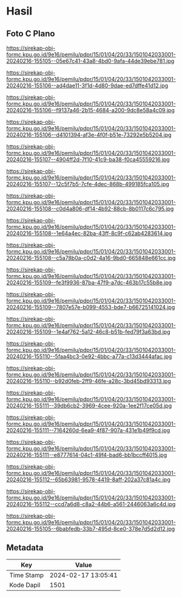 # Hasil

## Foto C Plano

https://sirekap-obj-formc.kpu.go.id/9e16/pemilu/pdpr/15/01/04/20/33/1501042033001-20240216-155105--05e67c41-43a8-4bd0-9afa-44de39ebe781.jpg

https://sirekap-obj-formc.kpu.go.id/9e16/pemilu/pdpr/15/01/04/20/33/1501042033001-20240216-155106--ad4dae11-3f1d-4d80-9dae-ed7dffe41d12.jpg

https://sirekap-obj-formc.kpu.go.id/9e16/pemilu/pdpr/15/01/04/20/33/1501042033001-20240216-155106--f9137a46-2b15-4684-a200-9dc8e58a4c09.jpg

https://sirekap-obj-formc.kpu.go.id/9e16/pemilu/pdpr/15/01/04/20/33/1501042033001-20240216-155106--d4101394-af3e-4f0f-b51e-73292e5b5204.jpg

https://sirekap-obj-formc.kpu.go.id/9e16/pemilu/pdpr/15/01/04/20/33/1501042033001-20240216-155107--4904ff2d-7f10-41c9-ba38-f0ca45559216.jpg

https://sirekap-obj-formc.kpu.go.id/9e16/pemilu/pdpr/15/01/04/20/33/1501042033001-20240216-155107--12c5f7b5-7cfe-4dec-868b-499185fca105.jpg

https://sirekap-obj-formc.kpu.go.id/9e16/pemilu/pdpr/15/01/04/20/33/1501042033001-20240216-155108--c0d4a806-df14-4b92-88cb-8b0117c6c795.jpg

https://sirekap-obj-formc.kpu.go.id/9e16/pemilu/pdpr/15/01/04/20/33/1501042033001-20240216-155108--1e64a4ec-82ba-43ff-8c9f-c62ab4283614.jpg

https://sirekap-obj-formc.kpu.go.id/9e16/pemilu/pdpr/15/01/04/20/33/1501042033001-20240216-155108--c5a78b0a-c0d2-4a16-9bd0-665848e661cc.jpg

https://sirekap-obj-formc.kpu.go.id/9e16/pemilu/pdpr/15/01/04/20/33/1501042033001-20240216-155109--fe3f9936-87ba-47f9-a7dc-463b17c55b8e.jpg

https://sirekap-obj-formc.kpu.go.id/9e16/pemilu/pdpr/15/01/04/20/33/1501042033001-20240216-155109--7807e57e-b099-4553-bde7-b66725141024.jpg

https://sirekap-obj-formc.kpu.go.id/9e16/pemilu/pdpr/15/01/04/20/33/1501042033001-20240216-155109--1e4af762-5a12-46c8-b51b-fed79f3a63bd.jpg

https://sirekap-obj-formc.kpu.go.id/9e16/pemilu/pdpr/15/01/04/20/33/1501042033001-20240216-155110--5faa4bc3-0e92-4bbc-a77a-c13d3444afac.jpg

https://sirekap-obj-formc.kpu.go.id/9e16/pemilu/pdpr/15/01/04/20/33/1501042033001-20240216-155110--b92d0feb-2ff9-46fe-a28c-3bd45bd93313.jpg

https://sirekap-obj-formc.kpu.go.id/9e16/pemilu/pdpr/15/01/04/20/33/1501042033001-20240216-155111--39db6cb2-3969-4cee-920a-1ee2f17ce05d.jpg

https://sirekap-obj-formc.kpu.go.id/9e16/pemilu/pdpr/15/01/04/20/33/1501042033001-20240216-155111--7164260d-6ea9-4f87-907a-431e1b49f9cd.jpg

https://sirekap-obj-formc.kpu.go.id/9e16/pemilu/pdpr/15/01/04/20/33/1501042033001-20240216-155111--e8777614-04c1-49f4-bad6-bb1bccff4015.jpg

https://sirekap-obj-formc.kpu.go.id/9e16/pemilu/pdpr/15/01/04/20/33/1501042033001-20240216-155112--65b63981-9578-4419-8aff-202a37c81a4c.jpg

https://sirekap-obj-formc.kpu.go.id/9e16/pemilu/pdpr/15/01/04/20/33/1501042033001-20240216-155112--ccd7a6d8-c8a2-44b6-a561-2446063a6c4d.jpg

https://sirekap-obj-formc.kpu.go.id/9e16/pemilu/pdpr/15/01/04/20/33/1501042033001-20240216-155105--6babfedb-33b7-495d-8ce0-378e7d5d2d12.jpg


## Metadata

| Key        | Value               |
| ---------- | ------------------- |
| Time Stamp | 2024-02-17 13:05:41 |
| Kode Dapil | 1501                |



